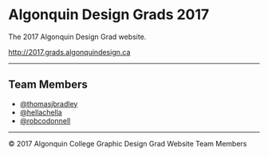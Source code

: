 # Algonquin Design Grads 2017

The 2017 Algonquin Design Grad website.

<http://2017.grads.algonquindesign.ca>

---

## Team Members

- [@thomasjbradley](https://github.com/thomasjbradley)
- [@hellachella](https://github.com/hellachella)
- [@robcodonnell](https://github.com/robcodonnell)

---

© 2017 Algonquin College Graphic Design Grad Website Team Members
